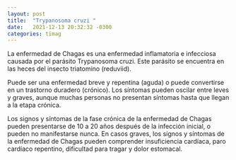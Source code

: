 ```yaml
---
layout: post
title:  "Trypanosoma cruzi "
date:   2021-12-13 20:32:32 -0300
categories: timag
---
```


La enfermedad de Chagas es una enfermedad inflamatoria e infecciosa causada por el parásito Trypanosoma cruzi. Este parásito se encuentra en las heces del insecto triatomino (reduviid). 

Puede ser una enfermedad breve y repentina (aguda) o puede convertirse en un trastorno duradero (crónico). Los síntomas pueden oscilar entre leves y graves, aunque muchas personas no presentan síntomas hasta que llegan a la etapa crónica.

Los signos y síntomas de la fase crónica de la enfermedad de Chagas pueden presentarse de 10 a 20 años después de la infección inicial, o pueden no manifestarse nunca. En casos graves, los signos y síntomas de la enfermedad de Chagas pueden comprender insuficiencia cardíaca, paro cardíaco repentino, dificultad para tragar  y dolor estomacal. 